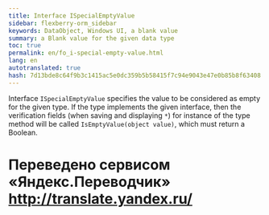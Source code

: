 ```yaml
--- 
title: Interface ISpecialEmptyValue 
sidebar: flexberry-orm_sidebar 
keywords: DataObject, Windows UI, a blank value 
summary: a Blank value for the given data type 
toc: true 
permalink: en/fo_i-special-empty-value.html 
lang: en 
autotranslated: true 
hash: 7d13bde8c64f9b3c1415ac5e0dc359b5b58415f7c94e9043e47e0b85b8f63408 
--- 
```


Interface `ISpecialEmptyValue` specifies the value to be considered as empty for the given type. If the type implements the given interface, then the verification fields (when saving and displaying `*`) for instance of the type method will be called `IsEmptyValue(object value)`, which must return a Boolean.


 # Переведено сервисом «Яндекс.Переводчик» http://translate.yandex.ru/